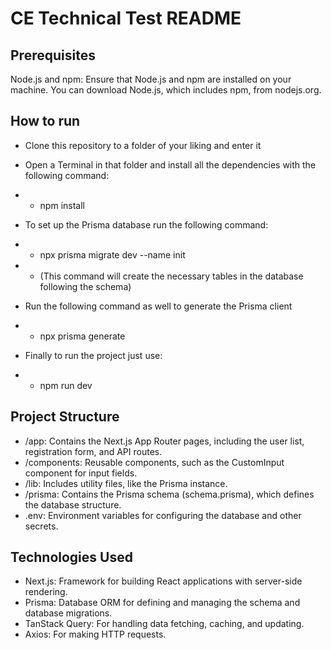 # CE Technical Test README

## Prerequisites

Node.js and npm: Ensure that Node.js and npm are installed on your machine. You can download Node.js, which includes npm, from nodejs.org.

## How to run

- Clone this repository to a folder of your liking and enter it
- Open a Terminal in that folder and install all the dependencies with the following command:
- - npm install

- To set up the Prisma database run the following command:
- - npx prisma migrate dev --name init
- - (This command will create the necessary tables in the database following the schema)
- Run the following command as well to generate the Prisma client
- - npx prisma generate

- Finally to run the project just use:
- - npm run dev

## Project Structure

- /app: Contains the Next.js App Router pages, including the user list, registration form, and API routes.
- /components: Reusable components, such as the CustomInput component for input fields.
- /lib: Includes utility files, like the Prisma instance.
- /prisma: Contains the Prisma schema (schema.prisma), which defines the database structure.
- .env: Environment variables for configuring the database and other secrets.

## Technologies Used

- Next.js: Framework for building React applications with server-side rendering.
- Prisma: Database ORM for defining and managing the schema and database migrations.
- TanStack Query: For handling data fetching, caching, and updating.
- Axios: For making HTTP requests.
